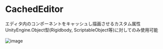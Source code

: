 # CachedEditor
エディタ内のコンポーネントをキャッシュし描画させるカスタム属性
<br>
UnityEngine.Object型(Rigidbody, ScriptableObject等)に対してのみ使用可能
<br><br>
![image](https://github.com/user-attachments/assets/0540d175-c613-4bc5-9240-1f1e66523364)
